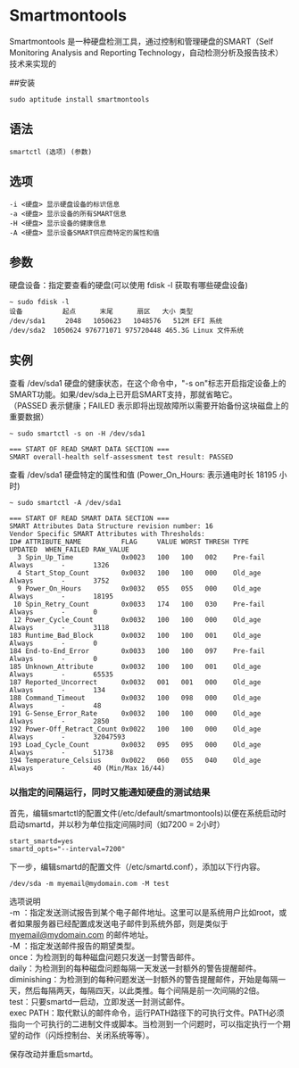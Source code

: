 Smartmontools
===

Smartmontools 是一种硬盘检测工具，通过控制和管理硬盘的SMART（Self Monitoring Analysis and Reporting Technology，自动检测分析及报告技术）技术来实现的

##安装

```shell
sudo aptitude install smartmontools
```

## 语法

```shell
smartctl (选项) (参数)
```

## 选项
```shell
-i <硬盘> 显示硬盘设备的标识信息
-a <硬盘> 显示设备的所有SMART信息
-H <硬盘> 显示设备的健康信息
-A <硬盘> 显示设备SMART供应商特定的属性和值
```

## 参数
硬盘设备：指定要查看的硬盘(可以使用 fdisk -l 获取有哪些硬盘设备)

```shell
~ sudo fdisk -l
设备          起点      末尾      扇区   大小 类型
/dev/sda1     2048   1050623   1048576   512M EFI 系统
/dev/sda2  1050624 976771071 975720448 465.3G Linux 文件系统
```

## 实例

查看 /dev/sda1 硬盘的健康状态，在这个命令中，"-s on"标志开启指定设备上的SMART功能。如果/dev/sda上已开启SMART支持，那就省略它。\
（PASSED 表示健康；FAILED 表示即将出现故障所以需要开始备份这块磁盘上的重要数据）
```shell
~ sudo smartctl -s on -H /dev/sda1   

=== START OF READ SMART DATA SECTION ===
SMART overall-health self-assessment test result: PASSED
```

查看 /dev/sda1 硬盘特定的属性和值
(Power_On_Hours: 表示通电时长 18195 小时)
```shell
~ sudo smartctl -A /dev/sda1

=== START OF READ SMART DATA SECTION ===
SMART Attributes Data Structure revision number: 16
Vendor Specific SMART Attributes with Thresholds:
ID# ATTRIBUTE_NAME          FLAG     VALUE WORST THRESH TYPE      UPDATED  WHEN_FAILED RAW_VALUE
  3 Spin_Up_Time            0x0023   100   100   002    Pre-fail  Always       -       1326
  4 Start_Stop_Count        0x0032   100   100   000    Old_age   Always       -       3752
  9 Power_On_Hours          0x0032   055   055   000    Old_age   Always       -       18195
 10 Spin_Retry_Count        0x0033   174   100   030    Pre-fail  Always       -       0
 12 Power_Cycle_Count       0x0032   100   100   000    Old_age   Always       -       3118
183 Runtime_Bad_Block       0x0032   100   100   001    Old_age   Always       -       0
184 End-to-End_Error        0x0033   100   100   097    Pre-fail  Always       -       0
185 Unknown_Attribute       0x0032   100   100   001    Old_age   Always       -       65535
187 Reported_Uncorrect      0x0032   001   001   000    Old_age   Always       -       134
188 Command_Timeout         0x0032   100   098   000    Old_age   Always       -       48
191 G-Sense_Error_Rate      0x0032   100   100   000    Old_age   Always       -       2850
192 Power-Off_Retract_Count 0x0022   100   100   000    Old_age   Always       -       32047593
193 Load_Cycle_Count        0x0032   095   095   000    Old_age   Always       -       51738
194 Temperature_Celsius     0x0022   060   055   040    Old_age   Always       -       40 (Min/Max 16/44)
```

### 以指定的间隔运行，同时又能通知硬盘的测试结果
首先，编辑smartctl的配置文件(/etc/default/smartmontools)以便在系统启动时启动smartd，并以秒为单位指定间隔时间（如7200 = 2小时）

```shell
start_smartd=yes
smartd_opts="--interval=7200"
```

下一步，编辑smartd的配置文件（/etc/smartd.conf），添加以下行内容。
```shell
/dev/sda -m myemail@mydomain.com -M test
```

选项说明 \
-m ：指定发送测试报告到某个电子邮件地址。这里可以是系统用户比如root，或者如果服务器已经配置成发送电子邮件到系统外部，则是类似于 myemail@mydomain.com 的邮件地址。\
-M ：指定发送邮件报告的期望类型。\
once：为检测到的每种磁盘问题只发送一封警告邮件。\
daily：为检测到的每种磁盘问题每隔一天发送一封额外的警告提醒邮件。\
diminishing：为检测到的每种问题发送一封额外的警告提醒邮件，开始是每隔一天，然后每隔两天，每隔四天，以此类推。每个间隔是前一次间隔的2倍。\
test：只要smartd一启动，立即发送一封测试邮件。\
exec PATH：取代默认的邮件命令，运行PATH路径下的可执行文件。PATH必须指向一个可执行的二进制文件或脚本。当检测到一个问题时，可以指定执行一个期望的动作（闪烁控制台、关闭系统等等）。

保存改动并重启smartd。